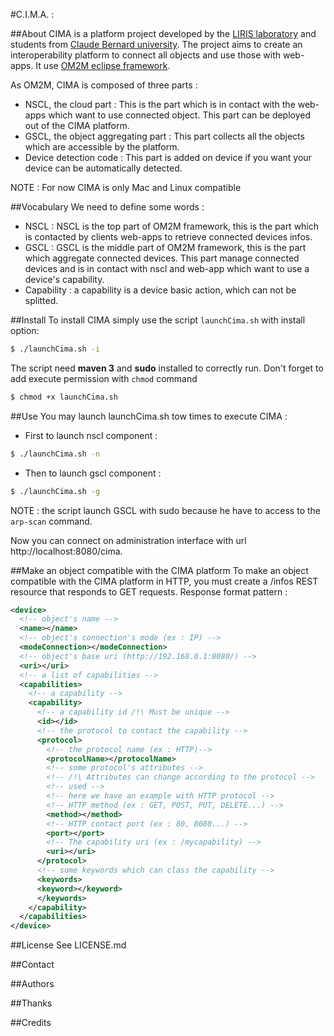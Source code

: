  #C.I.M.A. :

##About
CIMA is a platform project developed by the [LIRIS laboratory](http://liris.cnrs.fr/) and students from [Claude Bernard university](www.univ-lyon1.fr/).
The project aims to create an interoperability platform to connect all objects and use those with web-apps. It use [OM2M eclipse framework](http://eclipse.org/om2m/).

As OM2M, CIMA is composed of three parts :
- NSCL, the cloud part :
This is the part which is in contact with the web-apps which want to use connected object. This part can be deployed out of the CIMA platform.
- GSCL, the object aggregating part :
This part collects all the objects which are accessible by the platform.
- Device detection code :
This part is added on device if you want your device can be automatically detected.

NOTE : For now CIMA is only Mac and Linux compatible

##Vocabulary
We need to define some words :
- NSCL : NSCL is the top part of OM2M framework, this is the part which is contacted by clients web-apps to retrieve connected devices infos.
- GSCL : GSCL is the middle part of OM2M framework, this is the part which aggregate connected devices. This part manage connected devices and is in contact with nscl and web-app which want to use a device's capability.
- Capability : a capability is a device basic action, which can not be splitted.

##Install
To install CIMA simply use the script `launchCima.sh` with install option:
```bash
$ ./launchCima.sh -i
```
The script need **maven 3** and **sudo** installed to correctly run.
Don't forget to add execute permission with `chmod` command
```bash
$ chmod +x launchCima.sh
```

##Use
You may launch launchCima.sh tow times to execute CIMA :

 - First to launch nscl component :
```bash
$ ./launchCima.sh -n
```
 - Then to launch gscl component :
```bash
$ ./launchCima.sh -g
```
NOTE : the script launch GSCL with sudo because he have to access to the `arp-scan` command.

Now you can connect on administration interface with url http://localhost:8080/cima.

##Make an object compatible with the CIMA platform
To make an object compatible with the CIMA platform in HTTP, you must create a /infos REST resource that responds to GET requests.
Response format pattern :
```xml
<device>
  <!-- object's name -->
  <name></name>
  <!-- object's connection's mode (ex : IP) -->
  <modeConnection></modeConnection>
  <!-- object's base uri (http://192.168.0.1:8080/) -->
  <uri></uri>
  <!-- a list of capabilities -->
  <capabilities>
    <!-- a capability -->
    <capability>
      <!-- a capability id /!\ Must be unique -->
      <id></id>
      <!-- the protocol to contact the capability -->
      <protocol>
        <!-- the protocol name (ex : HTTP)-->
        <protocolName></protocolName>
        <!-- some protocol's attributes -->
        <!-- /!\ Attributes can change according to the protocol -->
        <!-- used -->
        <!-- here we have an example with HTTP protocol -->
        <!-- HTTP method (ex : GET, POST, PUT, DELETE...) -->
        <method></method>
        <!-- HTTP contact port (ex : 80, 8080...) -->
        <port></port>
        <!-- The capability uri (ex : /mycapability) -->
        <uri></uri>
      </protocol>
      <!-- some keywords which can class the capability -->
      <keywords>
      <keyword></keyword>
      </keywords>
    </capability>
  </capabilities>
</device>
```

##License
See LICENSE.md

##Contact

##Authors

##Thanks

##Credits
